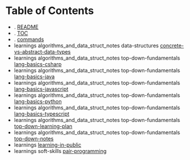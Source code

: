 # Table of Contents

- . [README](./README.md)
- . [TOC](./TOC.md)
- . [commands](./commands.md)
- learnings    algorithms_and_data_struct_notes    data-structures [concrete-vs-abstract-data-types](./learnings/algorithms_and_data_struct_notes/data-structures/concrete-vs-abstract-data-types.md)
- learnings    algorithms_and_data_struct_notes    top-down-fundamentals [lang-basics-csharp](./learnings/algorithms_and_data_struct_notes/top-down-fundamentals/lang-basics-csharp.cs)
- learnings    algorithms_and_data_struct_notes    top-down-fundamentals [lang-basics-java](./learnings/algorithms_and_data_struct_notes/top-down-fundamentals/lang-basics-java.java)
- learnings    algorithms_and_data_struct_notes    top-down-fundamentals [lang-basics-javascript](./learnings/algorithms_and_data_struct_notes/top-down-fundamentals/lang-basics-javascript.js)
- learnings    algorithms_and_data_struct_notes    top-down-fundamentals [lang-basics-python](./learnings/algorithms_and_data_struct_notes/top-down-fundamentals/lang-basics-python.py)
- learnings    algorithms_and_data_struct_notes    top-down-fundamentals [lang-basics-typescript](./learnings/algorithms_and_data_struct_notes/top-down-fundamentals/lang-basics-typescript.ts)
- learnings    algorithms_and_data_struct_notes    top-down-fundamentals [top-down-learning-plan](./learnings/algorithms_and_data_struct_notes/top-down-fundamentals/top-down-learning-plan.md)
- learnings    algorithms_and_data_struct_notes    top-down-fundamentals [top-down-notes](./learnings/algorithms_and_data_struct_notes/top-down-fundamentals/top-down-notes.md)
- learnings [learning-in-public](./learnings/learning-in-public.md)
- learnings    soft-skills [pair-programming](./learnings/soft-skills/pair-programming.md)
